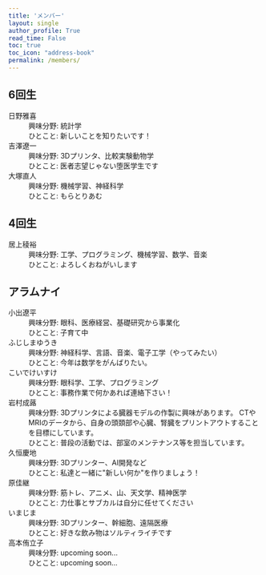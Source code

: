 ```yaml
---
title: 'メンバー'
layout: single
author_profile: True
read_time: False
toc: true
toc_icon: "address-book"
permalink: /members/
---
```

## 6回生
<dl>
<!---<dt><img src="/assets/images/members/hino.png"  alt="..." /></dt>--->
<dt>日野雅喜</dt>
<dd>興味分野: 統計学</dd>
<dd>ひとこと: 新しいことを知りたいです！</dd>

<dt>吉澤遼一</dt>
<dd>興味分野: 3Dプリンタ、比較実験動物学</dd>
<dd>ひとこと: 医者志望じゃない堕医学生です</dd>
  
<dt>大塚直人</dt>
<dd>興味分野: 機械学習、神経科学</dd>
<dd>ひとこと: もらとりあむ</dd>
</dl>


## 4回生
<dl>
<!---<dt><img src="/assets/images/members/ikami.png"  alt="..." /></dt>--->
<dt>居上稜裕</dt>
<dd>興味分野: 工学、プログラミング、機械学習、数学、音楽</dd>
<dd>ひとこと: よろしくおねがいします</dd>
</dl>


## アラムナイ
<dl>
<dt>小出遼平</dt>
<dd>興味分野: 眼科、医療経営、基礎研究から事業化</dd>
<dd>ひとこと: 子育て中</dd>

<dt>ふじしまゆうき</dt>
<dd>興味分野: 神経科学、言語、音楽、電子工学（やってみたい）</dd>
<dd>ひとこと: 今年は数学をがんばりたい。</dd>

<dt>こいでけいすけ</dt>
<dd>興味分野: 眼科学、工学、プログラミング</dd>
<dd>ひとこと: 事務作業で何かあれば連絡下さい！</dd>

<dt>岩村成蕗</dt>
<dd>興味分野: 3Dプリンタによる臓器モデルの作製に興味があります。 CTやMRIのデータから、自身の頭頚部や心臓、腎臓をプリントアウトすることを目標にしています。</dd>
<dd>ひとこと: 普段の活動では、部室のメンテナンス等を担当しています。</dd>

<dt>久恒慶地</dt>
<dd>興味分野: 3Dプリンター、AI開発など</dd>
<dd>ひとこと: 私達と一緒に"新しい何か"を作りましょう！</dd>

<dt>原佳継</dt>
<dd>興味分野: 筋トレ、アニメ、山、天文学、精神医学</dd>
<dd>ひとこと: 力仕事とサブカルは自分に任せてください</dd>

<dt>いまじま</dt>
<dd>興味分野: 3Dプリンター、幹細胞、遠隔医療</dd>
<dd>ひとこと: 好きな飲み物はソルティライチです</dd>

<dt>高本侑立子</dt>
<dd>興味分野: upcoming soon...</dd>
<dd>ひとこと: upcoming soon...</dd>
</dl>


